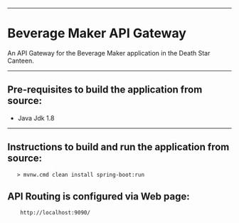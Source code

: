 ----------------------------
# Beverage Maker API Gateway

An API Gateway for the Beverage Maker application in the Death Star Canteen.

----------------------------
## Pre-requisites to build the application from source:
- Java Jdk 1.8

----------------------------
## Instructions to build and run the application from source:

```
   > mvnw.cmd clean install spring-boot:run
```

## API Routing is configured via Web page:
```
    http://localhost:9090/
```